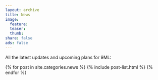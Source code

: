```yaml
---
layout: archive
title: News
image:
  feature:
  teaser:
  thumb:
share: false
ads: false
---
```


All the latest updates and upcoming plans for 9ML:

<div class="tiles">
{% for post in site.categories.news %}
  {% include post-list.html %}
{% endfor %}
</div><!-- /.tiles -->

